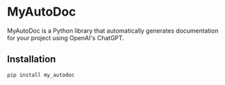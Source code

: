 # MyAutoDoc

MyAutoDoc is a Python library that automatically generates documentation for your project using OpenAI's ChatGPT.

## Installation

```bash
pip install my_autodoc
